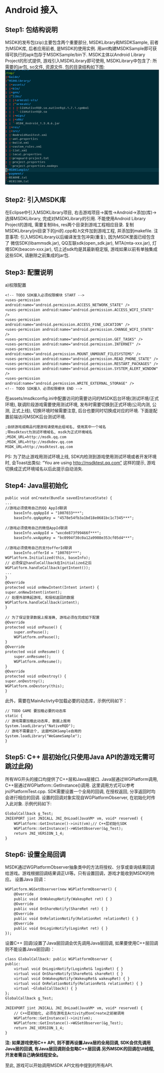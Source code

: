 Android 接入
=======

## Step1: 包结构说明
MSDK的发布包(zip)主要包含两个重要部分, MSDKLibrary和MSDKSample, 前者为MSDK库, 后者应用前者, 是MSDK的使用实例. 用ant构建MSDKSample即可获得可执行的apk包存于MSDKSample/bin下.
MSDK主体以Android Library Project的形式提供, 游戏引入MSDKLibrary即可使用, MSDKLibrary中包含了: 所需要的jar包, so文件, 资源文件. 包的目录结构如下图:
![library_progect](./library_progect.png "library_progect")

## Step2: 引入MSDK库
在Eclipse中引入MSDKLibrary项目, 右击游戏项目->属性->Android->添加(库)->选择MSDKLibrary, 完成对MSDKLibrary的引用. 不能使用Android Library Project的游戏, 需要复制libs, res两个目录到游戏工程相应目录.
	复制MSDKLibrary/jni目录下的jni的.cpp和.h文件加到游戏工程, 并添加到makefile.
	注意事项:
	引入MSDKLibrary以后编译发生包冲突(重复), 因为MSDK里面已经包含了 微信SDK(libammsdk.jar), QQ互联sdk(open_sdk.jar), MTA(mta-xxx.jar), 灯塔SDK(beacon-xxx.jar), 切上述sdk均是其最新稳定版, 游戏如果以前有单独集成这些SDK, 请删除之前集成的jar包.

## Step3: 配置说明
a)权限配置

```
<!-- TODO SDK接入必须权限模块 START -->
<uses-permission android:name="android.permission.ACCESS_NETWORK_STATE" />
<uses-permission android:name="android.permission.ACCESS_WIFI_STATE" />
<uses-permission android:name="android.permission.ACCESS_FINE_LOCATION" />
<uses-permission android:name="android.permission.CHANGE_WIFI_STATE" />
<uses-permission android:name="android.permission.GET_TASKS" />
<uses-permission android:name="android.permission.INTERNET" />
<uses-permission android:name="android.permission.MOUNT_UNMOUNT_FILESYSTEMS" />
<uses-permission android:name="android.permission.READ_PHONE_STATE" />
<uses-permission android:name="android.permission.RESTART_PACKAGES" />
<uses-permission android:name="android.permission.SYSTEM_ALERT_WINDOW" />
<uses-permission android:name="android.permission.WRITE_EXTERNAL_STORAGE" />
<!-- TODO SDK接入 必须权限模块 END -->
```

在assets/msdkconfig.ini中配置访问的需要访问的MSDK后台环境(测试环境/正式环境), 联调阶段游戏需要使用测试环境, 发布时需要切换到正式环境(公司内测, 公测, 正式上线), 切换环境时候需要注意, 后台也要同时切换成对应的环境. 下面是配置前端访问MSDK后台测试环境. 

	;自研游戏或精品代理游戏请使用此组域名, 使用其中一个域名
	;带msdktest为测试环境域名, msdk为正式环境域名
	;MSDK_URL=http://msdk.qq.com
	;MSDK_URL=http://msdkdev.qq.com
	MSDK_URL=http://msdktest.qq.com
	
PS: 为了防止游戏用测试环境上线, SDK内检测到游戏使用测试环境或者开发环境时, 会Toast出类似: “You are using http://msdktest.qq.com” 这样的提示, 游戏切换成正式环境域名以后此提示自动消失.

## Step4: Java层初始化
	public void onCreate(Bundle savedInstanceState) {
	...
	//游戏必须使用自己的QQ AppId联调
		baseInfo.qqAppId = "1007033***";
		baseInfo.qqAppKey = "4578e54fb3a1bd18e0681bc1c7345***";

	//游戏必须使用自己的微信AppId联调
		baseInfo.wxAppId = "wxcde873f99466f***"; 
		baseInfo.wxAppKey = "bc0994f30c0a12a9908e353cf05d4***";

	//游戏必须使用自己的支付offerId联调
		baseInfo.offerId = "100703***";
	WGPlatform.Initialized(this, baseInfo);
	// 必须保证handleCallback在Initialized之后
	WGPlatform.handleCallback(getIntent());
	...
	}
	@Override
	protected void onNewIntent(Intent intent) {
	super.onNewIntent(intent);
	// 处理外部唤起游戏, 和授权返回的数据
	WGPlatform.handleCallback(intent); 
	}

	// 为了保证登录数据上报准确, 游戏必须在完成如下配置
	@Override
	protected void onPause() {
	    super.onPause();
	    WGPlatform.onPause();
	}
	@Override
	protected void onResume() {
	    super.onResume();
	    WGPlatform.onResume();
	}
	@Override
	protected void onDestroy() {
	super.onDestroy();
	WGPlatform.onDestory(this);
	}

此外，需要在MainActivty中加载必要的动态库，示例代码如下：

	// TODO GAME 要加载必要的动态库
	static {
	// 游戏需要加载此动态库, 数据上报用
	System.loadLibrary("NativeRQD"); 
	// 游戏不需要这个, 这是MSDKSample自用的
	System.loadLibrary("WeGameSample");
	}

## Step5: C++ 层初始化(只使用Java API的游戏无需可跳过此段)
所有WG开头的接口均提供了C++层和Java层接口. Java层通过WGPlatform调用, C++层通过WGPlatform::GetInstance()调用. 这里调用方式可以参考jni/PlatformTest.cpp. SDK需要设置一个全局的回调, 在授权返回, 分享返回时均会进行相应的回调. 设置的回调对象实现自WGPlatformObserver, 在初始化时传入此对象. 示例代码如下:

	GlobalCallback g_Test;
	JNIEXPORT jint JNICALL JNI_OnLoad(JavaVM* vm, void* reserved) {
	    WGPlatform::GetInstance()->init(vm);// C++层初始化SDK
	    WGPlatform::GetInstance()->WGSetObserver(&g_Test);
	    return JNI_VERSION_1_4;
	}
   
## Step6: 设置全局回调
MSDK通过WGPlatformObserver抽象类中的方法将授权、分享或查询结果回调给游戏。游戏根据回调结果调正UI等。只有设置回调，游戏才能收到MSDK的响应。
设置Java 回调：

	WGPlatform.WGSetObserver(new WGPlatformObserver() {
		@Override
		public void OnWakeupNotify(WakeupRet ret) { }
		@Override
		public void OnShareNotify(ShareRet ret) { }
		@Override
		public void OnRelationNotify(RelationRet relationRet) { }
		@Override
		public void OnLoginNotify(LoginRet ret) { }
	});

设置C++ 回调(设置了Java层回调会优先调用Java层回调, 如果要使用C++层回调则不能设置Java层回调)：

	class GlobalCallback: public WGPlatformObserver {
	public:
	    virtual void OnLoginNotify(LoginRet& loginRet) { }
	    virtual void OnShareNotify(ShareRet& shareRet) { }
	    virtual void OnWakeupNotify(WakeupRet& wakeupRet) { }
	    virtual void OnRelationNotify(RelationRet& relationRet) { }
	    virtual ~GlobalCallback() { }
	};
	GlobalCallback g_Test;

	JNIEXPORT jint JNICALL JNI_OnLoad(JavaVM* vm, void* reserved) {
		// C++层初始化, 必须在游戏主Activity的onCreate之前被调用
		WGPlatform::GetInstance()->init(vm);
		WGPlatform::GetInstance()->WGSetObserver(&g_Test);
		return JNI_VERSION_1_4;
	}

**注: 如果游戏使用C++ API, 则不要再设置Java层的全局回调, SDK会优先调用Java层的回调, 有Java层回调则会忽略C++层回调.另外MSDK的回调在UI线程, 开发者需自己确保线程安全。**
	
至此, 游戏可以开始调用MSDK API文档中提到的所有API.